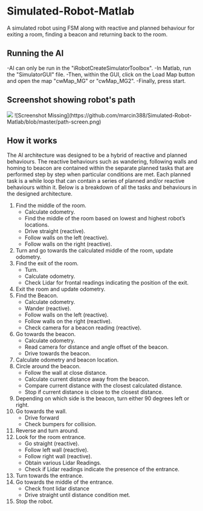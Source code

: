 # Simulated-Robot-Matlab
A simulated robot using FSM along with reactive and planned behaviour for exiting a room, finding a beacon and returning back to the room.

<h2>Running the AI</h2>
-AI can only be run in the "iRobotCreateSimulatorToolbox". 
-In Matlab, run the "SimulatorGUI" file.
-Then, within the GUI, click on the Load Map button and open the map "cwMap_MG" or "cwMap_MG2".
-Finally, press start.

<h2>Screenshot showing robot's path</h2>
<img src="https://github.com/marcin388/Simulated-Robot-Matlab/blob/master/path-screen.png">
![Screenshot Missing](https://github.com/marcin388/Simulated-Robot-Matlab/blob/master/path-screen.png)

<h2>How it works</h2>
The AI architecture was designed to be a hybrid of reactive and planned behaviours. The reactive behaviours such as wandering, following walls and homing to beacon are contained within the separate planned tasks that are performed step by step when particular conditions are met.
Each planned task is a while loop that can contain a series of planned and/or reactive behaviours within it. Below is a breakdown of all the tasks and behaviours in the designed architecture.
<ol>
  <li>	Find the middle of the room.
    <ul>
      <li>Calculate odometry.</li>
      <li>Find the middle of the room based on lowest and highest robot’s locations.</li>
      <li>Drive straight (reactive).</li>
      <li>Follow walls on the left (reactive).</li>
      <li>Follow walls on the right (reactive).</li>
  </ul>
 </li>
 <li>Turn and go towards the calculated middle of the room, update odometry.</li>
 <li>Find the exit of the room.
   <ul>
     <li>Turn.</li>
     <li>Calculate odometry.</li>
     <li>Check Lidar for frontal readings indicating the position of the exit.</li>
   </ul>
 </li>
 <li>Exit the room and update odometry.</li>
 <li>Find the Beacon.
   <ul>
     <li>Calculate odometry.</li>
     <li>Wander (reactive).</li>
     <li>Follow walls on the left (reactive).</li>
     <li>Follow walls on the right (reactive).</li>
     <li>Check camera for a beacon reading (reactive).</li>
   </ul>
 </li>
 <li>Go towards the beacon.
   <ul>
     <li>Calculate odometry.</li>
     <li>Read camera for distance and angle offset of the beacon.</li>
     <li>Drive towards the beacon.</li>
   </ul>
 </li>
 <li>Calculate odometry and beacon location.</li>
 <li>Circle around the beacon.
   <ul>
     <li>Follow the wall at close distance.</li>
     <li>Calculate current distance away from the beacon.</li>
     <li>Compare current distance with the closest calculated distance.</li>
     <li>Stop if current distance is close to the closest distance.</li>
   </ul>
 </li>
 <li>Depending on which side is the beacon, turn either 90 degrees left or right.</li>
 <li>Go towards the wall.
   <ul>
     <li>Drive forward</li>
     <li>Check bumpers for collision.</li>
   </ul> 
 </li>
 <li>Reverse and turn around.</li>
 <li>Look for the room entrance.
   <ul>
     <li>Go straight (reactive).</li>
     <li>Follow left wall (reactive).</li>
     <li>Follow right wall (reactive).</li>
     <li>Obtain various Lidar Readings.</li>
     <li>Check if Lidar readings indicate the presence of the entrance.</li>
   </ul> 
 </li>
 <li>Turn towards the entrance.</li>
 <li>Go towards the middle of the entrance.
   <ul>
     <li>Check front lidar distance</li>
     <li>Drive straight until distance condition met.</li>
   </ul>
 </li>
 <li>Stop the robot.</li>
